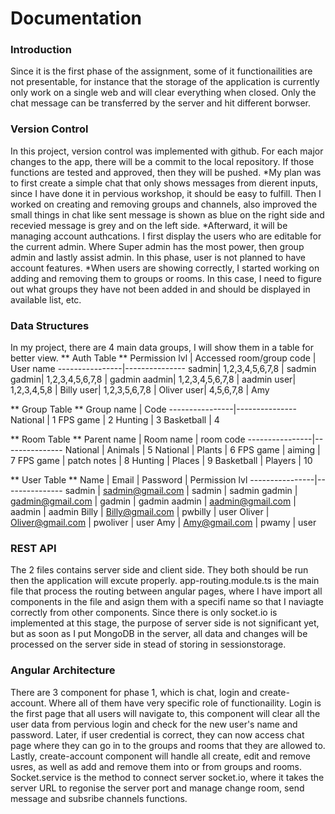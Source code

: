 # Documentation 
### Introduction
Since it is the first phase of the assignment, some of it functionailities are not presentable, for instance that the storage of the application is currently only work on a single 
web and will clear everything when closed. Only the chat message can be transferred by the server and hit different borwser.

### Version Control
In this project, version control was implemented with github. For each major changes to the app, there will be a commit to the local repository. If those functions are tested and 
approved, then they will be pushed. 
*My plan was to first create a simple chat that only shows messages from dierent inputs, since I have done it in pervious workshop, it should be
easy to fulfill. Then I worked on creating and removing groups and channels, also improved the small things in chat like sent message is shown as blue on the right side and 
recevied message is grey and on the left side. 
*Afterward, it will be managing account authcations. I first display the users who are editable for the current admin. Where Super admin has the most power, then group admin and 
lastly assist admin. In this phase, user is not planned to have account features. 
*When users are showing correctly, I started working on adding and removing them to groups or rooms. In this case, I need to figure out what groups they have not been added in and 
should be displayed in available list, etc.

### Data Structures
In my project, there are 4 main data groups, I will show them in a table for better view.
** Auth Table **
Permission lvl | Accessed room/group code | User name
----------------|---------------
sadmin| 1,2,3,4,5,6,7,8 | sadmin
gadmin| 1,2,3,4,5,6,7,8 | gadmin
aadmin| 1,2,3,4,5,6,7,8 | aadmin
user| 1,2,3,4,5,8 | Billy
user| 1,2,3,5,6,7,8 | Oliver
user| 4,5,6,7,8 | Amy

** Group Table **
Group name | Code
----------------|---------------
National | 1
FPS game | 2
Hunting | 3
Basketball | 4

** Room Table **
Parent name | Room name | room code
----------------|---------------
National | Animals | 5
National | Plants | 6
FPS game | aiming | 7
FPS game | patch notes | 8
Hunting | Places | 9
Basketball | Players | 10

** User Table **
Name | Email | Password | Permission lvl
----------------|---------------
sadmin | sadmin@gmail.com | sadmin | sadmin
gadmin | gadmin@gmail.com | gadmin | gadmin
aadmin | aadmin@gmail.com | aadmin | aadmin
Billy | Billy@gmail.com | pwbilly | user
Oliver | Oliver@gmail.com | pwoliver | user
Amy | Amy@gmail.com | pwamy | user

### REST API
The 2 files contains server side and client side. They both should be run then the application will excute properly. app-routing.module.ts is the main file that process the
routing between angular pages, where I have import all components in the file and asign them with a specifi name so that I naviagte correctly from other components. Since there is 
only socket.io is implemented at this stage, the purpose of server side is not significant yet, but as soon as I put MongoDB in the server, all data and changes will be processed 
on the server side in stead of storing in sessionstorage.

### Angular Architecture 
There are 3 component for phase 1, which is chat, login and create-account. Where all of them have very specific role of functionaility. Login is the first page that all users 
will navigate to, this component will clear all the user data from pervious login and check for the new user's name and password. Later, if user credential is correct, they can
now access chat page where they can go in to the groups and rooms that they are allowed to. Lastly, create-account component will handle all create, edit and remove usres, as well
as add and remove them into or from groups and rooms. Socket.service is the method to connect server socket.io, where it takes the server URL to regonise the server port and 
manage change room, send message and subsribe channels functions.
